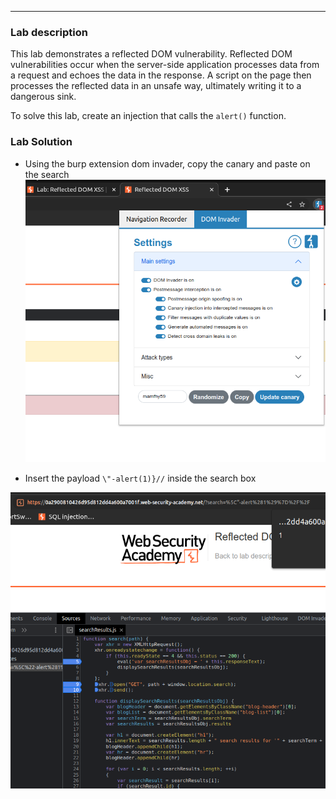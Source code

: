 ----

### Lab description

This lab demonstrates a reflected DOM vulnerability. Reflected DOM vulnerabilities occur when the server-side application processes data from a request and echoes the data in the response. A script on the page then processes the reflected data in an unsafe way, ultimately writing it to a dangerous sink.

To solve this lab, create an injection that calls the `alert()` function.


### Lab Solution

- Using the burp extension dom invader, copy the canary and paste on the search
![](/static/img/Pasted_image_20230627085202.png)

- Insert the payload `\"-alert(1)}//` inside the search box

![](/static/img/Pasted_image_20230627090048.png)